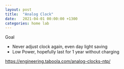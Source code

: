 ```yaml
---
layout: post
title:  "Analog Clock"
date:   2021-04-01 00:00:00 +1300
categories: home lab
---
```


Goal 
- Never adjust clock again, even day light saving
- Low Power, hopefully last for 1 year without charging

https://engineering.taboola.com/analog-clocks-ntp/


